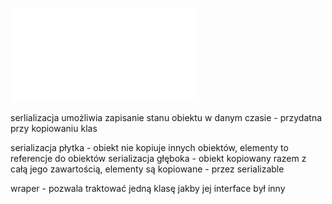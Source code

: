 ![ObjectProj3](/Notatki/Semestr%202/Programowanie%20obiektowe/Wyk%C5%82ady/Wyk%C5%82ad%207/ObjectProj3.pdf)

serlializacja umożliwia zapisanie stanu obiektu w danym czasie - przydatna przy kopiowaniu klas

serializacja płytka - obiekt nie kopiuje innych obiektów, elementy to referencje do obiektów
serializacja głęboka - obiekt kopiowany razem z całą jego zawartością, elementy są kopiowane - przez serializable

wraper - pozwala traktować jedną klasę jakby jej interface był inny

